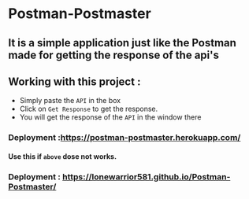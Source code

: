 # Postman-Postmaster
## It is a simple application just like the Postman made for getting the response of the api's
## Working with this project :
* Simply paste the `API` in the box 
* Click on `Get Response` to get the response.
* You will get the response of the `API` in the window there
### Deployment :https://postman-postmaster.herokuapp.com/
   #### Use this if `above` dose not works.
### Deployment : https://lonewarrior581.github.io/Postman-Postmaster/
